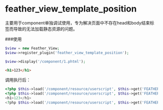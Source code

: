 feather_view_template_position
======================

主要用于component单独调试使用，专为解决页面中不存在head和body结束标签而导致的无法加载静态资源的问题。

###使用
```php
$view = new Feather_View;
$view->register_plugin('feather_view_template_position');

$view->display('/component/1.phtml');
```

```html
<h1>123</h1>
```

调用执行后：
```php
<?php $this->load('/component/resource/userscript', $this->get('FEATHER_USE_HEAD_SCRIPTS');?>
<?php $this->load('/component/resource/userscript', $this->get('FEATHER_USE_STYLES');?>
<h1>123</h1>
<?php $this->load('/component/resource/userscript', $this->get('FEATHER_USE_SCRIPTS');?>
```
